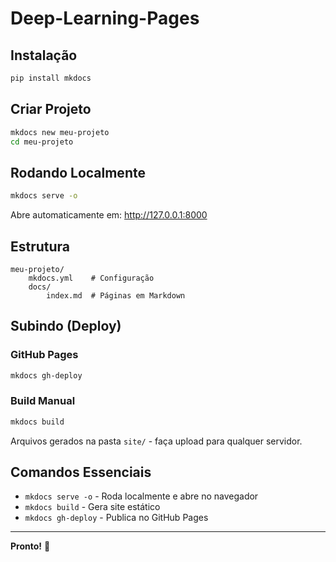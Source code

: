 # Deep-Learning-Pages


## Instalação

```bash
pip install mkdocs
```

## Criar Projeto

```bash
mkdocs new meu-projeto
cd meu-projeto
```

## Rodando Localmente

```bash
mkdocs serve -o
```

Abre automaticamente em: http://127.0.0.1:8000

## Estrutura

```
meu-projeto/
    mkdocs.yml    # Configuração
    docs/
        index.md  # Páginas em Markdown
```

## Subindo (Deploy)

### GitHub Pages

```bash
mkdocs gh-deploy
```

### Build Manual

```bash
mkdocs build
```

Arquivos gerados na pasta `site/` - faça upload para qualquer servidor.

## Comandos Essenciais

- `mkdocs serve -o` - Roda localmente e abre no navegador
- `mkdocs build` - Gera site estático
- `mkdocs gh-deploy` - Publica no GitHub Pages

---

**Pronto!** 🚀